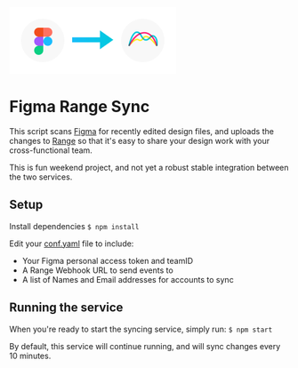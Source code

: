 ![](docs/figma-to-range.png)

# Figma Range Sync

This script scans [Figma](https://figma.com/) for recently edited design files,
and uploads the changes to [Range](https://www.range.co/) so that it's easy
to share your design work with your cross-functional team.

This is fun weekend project, and not yet a robust stable integration between
the two services.

## Setup

Install dependencies
`$ npm install`

Edit your [conf.yaml](conf.yaml) file to include:

- Your Figma personal access token and teamID
- A Range Webhook URL to send events to
- A list of Names and Email addresses for accounts to sync

## Running the service

When you're ready to start the syncing service, simply run:
`$ npm start`

By default, this service will continue running, and will sync changes
every 10 minutes.
